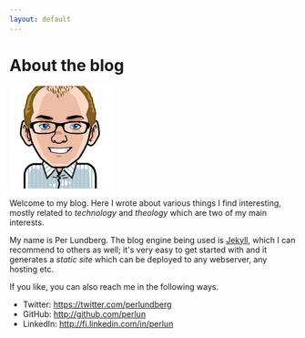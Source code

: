 ```yaml
---
layout: default
---
```


# About the blog

![Per Lundberg](/images/perlun.png)

Welcome to my blog. Here I wrote about various things I find interesting, mostly related to _technology_ and _theology_ which are two of my main interests.

My name is Per Lundberg. The blog engine being used is [Jekyll](http://jekyllrb.com), which I can recommend to others as well; it's very easy to get started with and it generates a _static site_ which can be deployed to any webserver, any hosting etc.

If you like, you can also reach me in the following ways.

* Twitter: https://twitter.com/perlundberg
* GitHub: http://github.com/perlun
* LinkedIn: http://fi.linkedin.com/in/perlun
